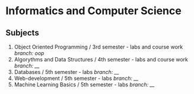 # Informatics and Computer Science

## Subjects

1. Object Oriented Programming / 3rd semester - labs and course work
   *branch: oop*
2. Algorythms and Data Structures / 4th semester - labs and course work
   *branch: __*
3. Databases / 5th semester - labs
   *branch: __*
4. Web-development / 5th semester - labs
   *branch: __*
5. Machine Learning Basics / 5th semester - labs
    *branch: __*
